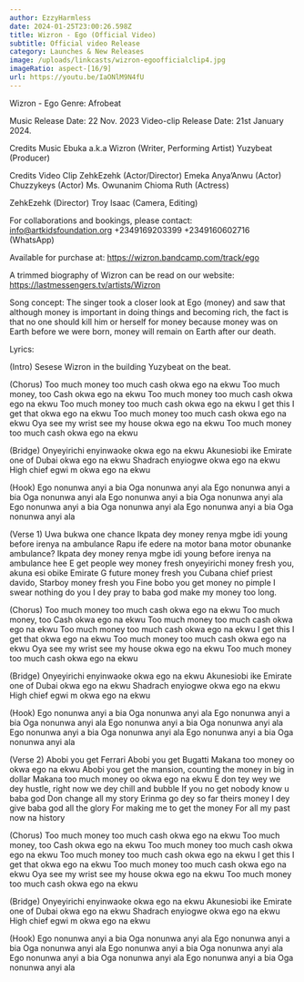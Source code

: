 ```yaml
---
author: EzzyHarmless
date: 2024-01-25T23:00:26.598Z
title: Wizron - Ego (Official Video)
subtitle: Official video Release
category: Launches & New Releases
image: /uploads/linkcasts/wizron-egoofficialclip4.jpg
imageRatio: aspect-[16/9]
url: https://youtu.be/IaONlM9N4fU
---
```

Wizron - Ego
Genre: Afrobeat

Music Release Date: 22 Nov. 2023 
Video-clip Release Date: 21st January 2024.

Credits Music
Ebuka a.k.a Wizron (Writer, Performing Artist) 
Yuzybeat (Producer)

Credits Video Clip
ZehkEzehk (Actor/Director)
Emeka Anya’Anwu (Actor) 
Chuzzykeys (Actor)
Ms. Owunanim Chioma Ruth (Actress) 

ZehkEzehk (Director)
Troy Isaac (Camera, Editing)

For collaborations and bookings, please contact: info@artkidsfoundation.org +2349169203399 +2349160602716 (WhatsApp)

Available for purchase at:
https://wizron.bandcamp.com/track/ego

A trimmed biography of Wizron can be read on our website: https://lastmessengers.tv/artists/Wizron 

Song concept: 
The singer took a closer look at Ego (money) and saw that although money is important in doing things and becoming rich, the fact is that no one should kill him or herself for money because money was on Earth before we were born, money will remain on Earth after our death.

Lyrics:

(Intro)
Sesese Wizron in the building Yuzybeat on the beat.

(Chorus)
Too much money too much cash okwa ego na ekwu
Too much money, too Cash okwa ego na ekwu 
Too much money too much cash okwa ego na ekwu
Too much money too much cash okwa ego na ekwu
I get this I get that okwa ego na ekwu
Too much money too much cash okwa ego na ekwu
Oya see my wrist see my house okwa ego na ekwu
Too much money too much cash okwa ego na ekwu

(Bridge)
Onyeyirichi enyinwaoke okwa ego na ekwu
Akunesiobi ike Emirate one of Dubai okwa ego na ekwu
Shadrach enyiogwe okwa ego na ekwu
High chief egwi m okwa ego na ekwu

(Hook)
Ego nonunwa anyi a bia 
Oga nonunwa anyi ala
Ego nonunwa anyi a bia 
Oga nonunwa anyi ala
Ego nonunwa anyi a bia 
Oga nonunwa anyi ala
Ego nonunwa anyi a bia 
Oga nonunwa anyi ala
Ego nonunwa anyi a bia 
Oga nonunwa anyi ala

(Verse 1) 
Uwa bukwa one chance Ikpata dey money renya mgbe idi young before irenya na ambulance
Rapu ife edere na motor bana motor obunanke ambulance? 
Ikpata dey money renya mgbe idi young before irenya na ambulance hee
E get people wey money fresh onyeyirichi money fresh you, akuna esi obike Emirate G future money fresh you Cubana chief priest davido, Starboy money fresh you
Fine bobo you get money no pimple I swear nothing do you 
I dey pray to baba god make my money too long.

(Chorus)
Too much money too much cash okwa ego na ekwu
Too much money, too Cash okwa ego na ekwu 
Too much money too much cash okwa ego na ekwu
Too much money too much cash okwa ego na ekwu
I get this I get that okwa ego na ekwu
Too much money too much cash okwa ego na ekwu
Oya see my wrist see my house okwa ego na ekwu
Too much money too much cash okwa ego na ekwu

(Bridge)
Onyeyirichi enyinwaoke okwa ego na ekwu
Akunesiobi ike Emirate one of Dubai okwa ego na ekwu
Shadrach enyiogwe okwa ego na ekwu
High chief egwi m okwa ego na ekwu

(Hook)
Ego nonunwa anyi a bia 
Oga nonunwa anyi ala
Ego nonunwa anyi a bia 
Oga nonunwa anyi ala
Ego nonunwa anyi a bia 
Oga nonunwa anyi ala
Ego nonunwa anyi a bia 
Oga nonunwa anyi ala
Ego nonunwa anyi a bia 
Oga nonunwa anyi ala

(Verse 2)
Abobi you get Ferrari
Abobi you get Bugatti
Makana too money oo okwa ego na ekwu
Abobi you get the mansion, counting the money in big in dollar
Makana too much money oo okwa ego na ekwu
E don tey wey we dey hustle, right now we dey chill and bubble 
If you no get nobody know u 
baba god Don change all my story 
Erinma go dey so far  theirs money 
I dey give baba god all the glory
For making me to get the money
For all my past now na history

(Chorus)
Too much money too much cash okwa ego na ekwu
Too much money, too Cash okwa ego na ekwu 
Too much money too much cash okwa ego na ekwu
Too much money too much cash okwa ego na ekwu
I get this I get that okwa ego na ekwu
Too much money too much cash okwa ego na ekwu
Oya see my wrist see my house okwa ego na ekwu
Too much money too much cash okwa ego na ekwu

(Bridge)
Onyeyirichi enyinwaoke okwa ego na ekwu
Akunesiobi ike Emirate one of Dubai okwa ego na ekwu
Shadrach enyiogwe okwa ego na ekwu
High chief egwi m okwa ego na ekwu

(Hook)
Ego nonunwa anyi a bia 
Oga nonunwa anyi ala
Ego nonunwa anyi a bia 
Oga nonunwa anyi ala
Ego nonunwa anyi a bia 
Oga nonunwa anyi ala
Ego nonunwa anyi a bia 
Oga nonunwa anyi ala
Ego nonunwa anyi a bia 
Oga nonunwa anyi ala